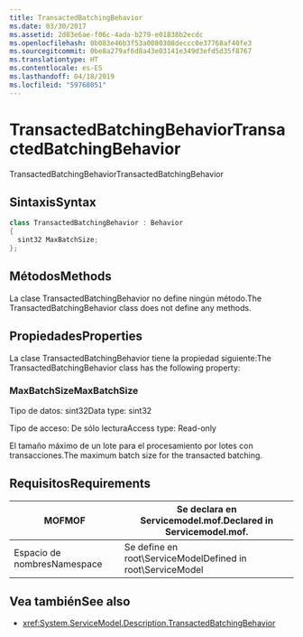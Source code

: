```yaml
---
title: TransactedBatchingBehavior
ms.date: 03/30/2017
ms.assetid: 2d03e6ae-f06c-4ada-b279-e01838b2ecdc
ms.openlocfilehash: 0b083e46b3f53a0080308deccc0e37768af40fe3
ms.sourcegitcommit: 0be8a279af6d8a43e03141e349d3efd5d35f8767
ms.translationtype: HT
ms.contentlocale: es-ES
ms.lasthandoff: 04/18/2019
ms.locfileid: "59768051"
---
```

# <a name="transactedbatchingbehavior"></a><span data-ttu-id="db00a-102">TransactedBatchingBehavior</span><span class="sxs-lookup"><span data-stu-id="db00a-102">TransactedBatchingBehavior</span></span>
<span data-ttu-id="db00a-103">TransactedBatchingBehavior</span><span class="sxs-lookup"><span data-stu-id="db00a-103">TransactedBatchingBehavior</span></span>  
  
## <a name="syntax"></a><span data-ttu-id="db00a-104">Sintaxis</span><span class="sxs-lookup"><span data-stu-id="db00a-104">Syntax</span></span>  
  
```csharp
class TransactedBatchingBehavior : Behavior  
{  
  sint32 MaxBatchSize;  
};  
```  
  
## <a name="methods"></a><span data-ttu-id="db00a-105">Métodos</span><span class="sxs-lookup"><span data-stu-id="db00a-105">Methods</span></span>  
 <span data-ttu-id="db00a-106">La clase TransactedBatchingBehavior no define ningún método.</span><span class="sxs-lookup"><span data-stu-id="db00a-106">The TransactedBatchingBehavior class does not define any methods.</span></span>  
  
## <a name="properties"></a><span data-ttu-id="db00a-107">Propiedades</span><span class="sxs-lookup"><span data-stu-id="db00a-107">Properties</span></span>  
 <span data-ttu-id="db00a-108">La clase TransactedBatchingBehavior tiene la propiedad siguiente:</span><span class="sxs-lookup"><span data-stu-id="db00a-108">The TransactedBatchingBehavior class has the following property:</span></span>  
  
### <a name="maxbatchsize"></a><span data-ttu-id="db00a-109">MaxBatchSize</span><span class="sxs-lookup"><span data-stu-id="db00a-109">MaxBatchSize</span></span>  
 <span data-ttu-id="db00a-110">Tipo de datos: sint32</span><span class="sxs-lookup"><span data-stu-id="db00a-110">Data type: sint32</span></span>  
  
 <span data-ttu-id="db00a-111">Tipo de acceso: De sólo lectura</span><span class="sxs-lookup"><span data-stu-id="db00a-111">Access type: Read-only</span></span>  
  
 <span data-ttu-id="db00a-112">El tamaño máximo de un lote para el procesamiento por lotes con transacciones.</span><span class="sxs-lookup"><span data-stu-id="db00a-112">The maximum batch size for the transacted batching.</span></span>  
  
## <a name="requirements"></a><span data-ttu-id="db00a-113">Requisitos</span><span class="sxs-lookup"><span data-stu-id="db00a-113">Requirements</span></span>  
  
|<span data-ttu-id="db00a-114">MOF</span><span class="sxs-lookup"><span data-stu-id="db00a-114">MOF</span></span>|<span data-ttu-id="db00a-115">Se declara en Servicemodel.mof.</span><span class="sxs-lookup"><span data-stu-id="db00a-115">Declared in Servicemodel.mof.</span></span>|  
|---------|-----------------------------------|  
|<span data-ttu-id="db00a-116">Espacio de nombres</span><span class="sxs-lookup"><span data-stu-id="db00a-116">Namespace</span></span>|<span data-ttu-id="db00a-117">Se define en root\ServiceModel</span><span class="sxs-lookup"><span data-stu-id="db00a-117">Defined in root\ServiceModel</span></span>|  
  
## <a name="see-also"></a><span data-ttu-id="db00a-118">Vea también</span><span class="sxs-lookup"><span data-stu-id="db00a-118">See also</span></span>

- <xref:System.ServiceModel.Description.TransactedBatchingBehavior>
